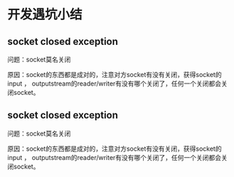 # 开发遇坑小结

## socket closed exception

问题：socket莫名关闭


原因：socket的东西都是成对的，注意对方socket有没有关闭，获得socket的input ， outputstream的reader/writer有没有哪个关闭了，任何一个关闭都会关闭socket。


## socket closed exception

问题：socket莫名关闭


原因：socket的东西都是成对的，注意对方socket有没有关闭，获得socket的input ， outputstream的reader/writer有没有哪个关闭了，任何一个关闭都会关闭socket。